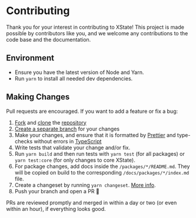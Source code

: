 # Contributing

Thank you for your interest in contributing to XState! This project is made possible by contributors like you, and we welcome any contributions to the code base and the documentation.

## Environment

- Ensure you have the latest version of Node and Yarn.
- Run `yarn` to install all needed dev dependencies.

## Making Changes

Pull requests are encouraged. If you want to add a feature or fix a bug:

1. [Fork](https://docs.github.com/en/github/getting-started-with-github/fork-a-repo) and [clone](https://docs.github.com/en/github/creating-cloning-and-archiving-repositories/cloning-a-repository) the [repository](https://github.com/statelyai/xstate)
2. [Create a separate branch](https://docs.github.com/en/desktop/contributing-and-collaborating-using-github-desktop/managing-branches) for your changes
3. Make your changes, and ensure that it is formatted by [Prettier](https://prettier.io) and type-checks without errors in [TypeScript](https://www.typescriptlang.org/)
4. Write tests that validate your change and/or fix.
5. Run `yarn build` and then run tests with `yarn test` (for all packages) or `yarn test:core` (for only changes to core XState).
6. For package changes, add docs inside the `/packages/*/README.md`. They will be copied on build to the corresponding `/docs/packages/*/index.md` file.
7. Create a changeset by running `yarn changeset`. [More info](https://github.com/atlassian/changesets).
8. Push your branch and open a PR 🚀

PRs are reviewed promptly and merged in within a day or two (or even within an hour), if everything looks good.
